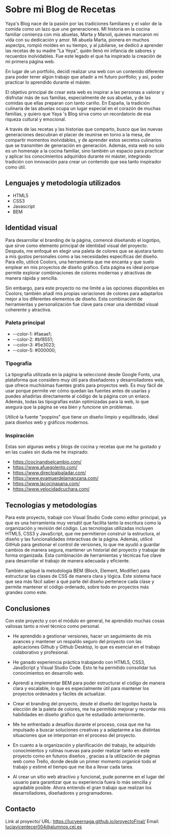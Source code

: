 # Sobre mi Blog de Recetas
Yaya's Blog nace de la pasión por las tradiciones familiares y el valor de la comida como un lazo que une generaciones. MI historia en la cocina familiar comienza con mis abuelas, Marta y Manoli, quienes marcaron mi vida con su dedicación y amor. Mi abuela Marta, pionera en muchos aspectps, rompió moldes en su tiempo, y al jubilarse, se dedicó a aprender las recetas de su madre "La Yeya", quién llenó mi infancia de sabores y recuerdos inolvidables. Fue este legado el que ha inspirado la creación de mi primera página web. 

En lugar de un portfolio, decidí realizar una web con un contenido diferente para poder tener algún trabajo que añadir a mi futuro portfolio; y así,  poder practicar lo aprendido durante el máster. 

El objetivo principal de crear esta web es inspirar a las personas a valorar y disfrutar más de sus familias, especialmente de sus abuelas, y de las comidas que ellas preparan con tanto cariño. En España, la tradición culinaria de las abuelas ocupa un lugar especial en el corazón de muchas familias, y quiero que Yaya 's Blog sirva como un recordatorio de esa riqueza cultural y emocional.

A través de las recetas y las historias que comparto, busco que las nuevas generaciones descubran el placer de reunirse en torno a la mesa, de compartir momentos inolvidables, y de aprender estos secretos culinarios que se transmiten de generación en generación. Además, esta web no solo es un homenaje a la cocina familiar, sino también un espacio para practicar y aplicar los conocimientos adquiridos durante mi máster, integrando tradición con innovación para crear un contenido que sea tanto inspirador como útil.

## Lenguajes y metodología utilizados 
- HTML5
- CSS3
- Javascript
- BEM

## Identidad visual

Para desarrollar el branding de la página, comencé diseñando el logotipo, que sirve como elemento principal de identidad visual del proyecto.
Después, me enfoqué en elegir una paleta de colores que se ajustara tanto a mis gustos personales como a las necesidades específicas del diseño. Para ello, utilicé Coolors, una herramienta que me encanta y que suelo emplear en mis proyectos de diseño gráfico. Esta página es ideal porque permite explorar combinaciones de colores modernas y atractivas de manera rápida y sencilla. 

Sin embargo, para este proyecto no me limité a las opciones disponibles en Coolors; también añadí mis propias variaciones de colores para adaptarlos mejor a los diferentes elementos de diseño. Esta combinación de herramientas y personalización fue clave para crear una identidad visual coherente y atractiva.

### Paleta principal
- --color-1: #faeae1;
- --color-2: #bf8551;
- --color-3: #5e3023;
- --color-5: #000000;

### Tipografía 
La tipografía utilizada en la página la seleccioné desde Google Fonts, una plataforma que considero muy útil para diseñadores y desarrolladores web, que ofrece muchísimas fuentes gratis para proyectos web. Es muy fácil de usar porque permite ver cómo quedan las fuentes antes de usarlas y puedes añadirlas directamente al código de la página con un enlace. Además, todas las tipografías están optimizadas para la web, lo que asegura que la página se vea bien y funcione sin problemas.

Utilicé la fuente "poppins" que tiene un diseño limpio y equilibrado, ideal para diseños web y gráficos modernos.


### Inspiración
Estas son algunas webs y blogs de cocina y recetas que me ha gustado y en las cuales sin duda me he inspirado:

- https://cocinandoelcambio.com/
- https://www.afuegolento.com/
- https://www.directoalpaladar.com/
- https://www.evamuerdelamanzana.com/
- https://www.lacocinasana.com/
- https://www.velocidadcuchara.com/


## Tecnologías y metodologías
Para este proyecto, trabajé con Visual Studio Code como editor principal, ya que es una herramienta muy versátil que facilita tanto la escritura como la organización y revisión del código. 
Las tecnologías utilizadas incluyen HTML5, CSS3 y JavaScript, que me permitieron construir la estructura, el diseño y las funcionalidades interactivas de la página. Además, utilicé GitHub para gestionar el control de versiones, lo que me ayudó a guardar cambios de manera segura, mantener un historial del proyecto y trabajar de forma organizada. Esta combinación de herramientas y técnicas fue clave para desarrollar el trabajo de manera adecuada y eficiente.

También apliqué la metodología BEM (Block, Element, Modifier) para estructurar las clases de CSS de manera clara y lógica. Este sistema hace que sea más fácil saber a qué parte del diseño pertenece cada clase y permite mantener el código ordenado, sobre todo en proyectos más grandes como este.

## Conclusiones 
Con este proyecto y con el módulo en general, he aprendido muchas cosas valiosas tanto a nivel técnico como personal. 
- He aprendido a gestionar versiones, hacer un seguimiento de mis avances y mantener un respaldo seguro del proyecto con las aplicaciones Github y Github Desktop, lo que es esencial en el trabajo colaborativo y profesional.

- He ganado experiencia práctica trabajando con HTML5, CSS3, JavaScript y Visual Studio Code. Esto te ha permitido consolidar tus conocimientos en desarrollo web.

- Aprendí a implementar BEM para poder estructurar el código de manera clara y escalable, lo que es especialmente útil para mantener los proyectos ordenados y fáciles de actualizar.

- Crear el branding del proyecto, desde el diseño del logotipo hasta la elección de la paleta de colores, me ha permitido mejorar y recordar mis habilidades en diseño gráfico que he estudiado anteriormente.

- Me he enfrentado a desafíos durante el proceso, cosa que me ha impulsado a buscar soluciones creativas y a adaptarme a las distintas situaciones que se interponían en el proceso del proyecto. 

- En cuanto a la organización y planificación del trabajo, he adquirido conocimientos y rutinas nuevas para poder realizar tanto en este proyecto como en futuros diseños , gracias a la utilización de páginas web como Trello, donde desde un primer momento organicé todo el trabajo y estimé el tiempo que me iba a llevar cada tarea. 

- Al crear un sitio web atractivo y funcional, pude ponerme en el lugar del usuario para garantizar que su experiencia fuera lo más sencilla y agradable posible. Ahora entiendo el gran trabajo que realizan los desarrolladores, diseñadores y programadores. 

## Contacto
Link al proyecto/ URL: https://lucyeernaga.github.io/proyectoFinal/
Email: luciavicentecer004@alumnos.cei.es
